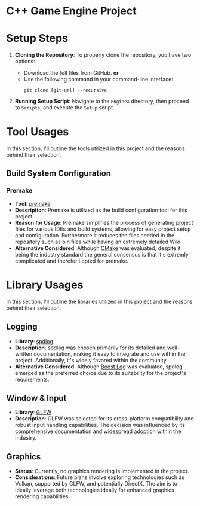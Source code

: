 # C++ Game Engine Project

# Setup Steps

1. **Cloning the Repository**: To properly clone the repository, you have two options:
    - Download the full files from GitHub.
      **or**
    - Use the following command in your command-line interface:
        ```
        git clone [git-url] --recursive
        ```

2. **Running Setup Script**: Navigate to the `EngineX` directory, then proceed to `Scripts`, and execute the `Setup` script.

# Tool Usages

In this section, I'll outline the tools utilized in this project and the reasons behind their selection.

## Build System Configuration

### Premake
- **Tool**: [premake](https://github.com/premake/premake-core)
- **Description**: Premake is utilized as the build configuration tool for this project.
- **Reason for Usage**: Premake simplifies the process of generating project files for various IDEs and build systems, allowing for easy project setup and configuration. Furthermore it reduces the files needed in the repository such as bin files while having an extremely detailed Wiki
- **Alternative Considered**: Although [CMake](https://github.com/Kitware/CMake) was evaluated, despite it being the industry standard the general consensus is that it's extremly complicated and therefor i opted for premake.

# Library Usages

In this section, I'll outline the libraries utilized in this project and the reasons behind their selection.

## Logging
- **Library**: [spdlog](https://github.com/gabime/spdlog)
- **Description**: spdlog was chosen primarily for its detailed and well-written documentation, making it easy to integrate and use within the project. Additionally, it's widely favored within the community.
- **Alternative Considered**: Although [Boost.Log](https://github.com/boostorg/log) was evaluated, spdlog emerged as the preferred choice due to its suitability for the project's requirements.

## Window & Input
- **Library**: [GLFW](https://github.com/glfw/glfw)
- **Description**: GLFW was selected for its cross-platform compatibility and robust input handling capabilities. The decision was influenced by its comprehensive documentation and widespread adoption within the industry.

## Graphics
- **Status**: Currently, no graphics rendering is implemented in the project.
- **Considerations**: Future plans involve exploring technologies such as Vulkan, supported by GLFW, and potentially DirectX. The aim is to ideally leverage both technologies ideally for enhanced graphics rendering capabilities.

